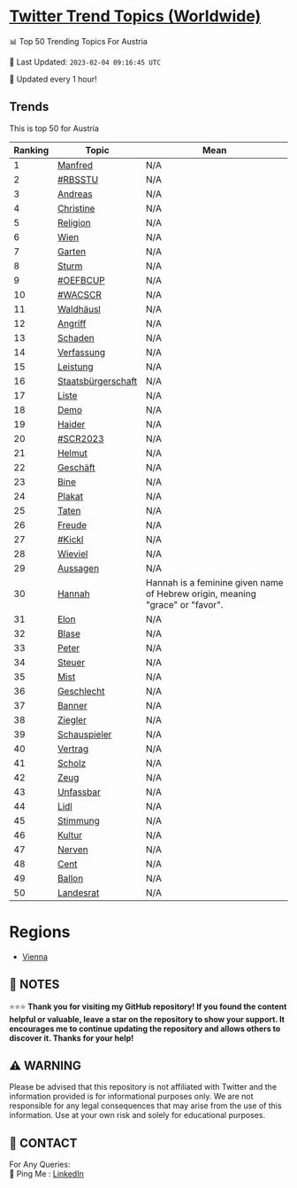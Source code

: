 [Twitter Trend Topics (Worldwide)](https://github.com/ErcinDedeoglu/Twitter-Trend-Topics)
==========


📊 Top 50 Trending Topics For Austria

📆 Last Updated: `2023-02-04 09:16:45 UTC`

🔧 Updated every 1 hour!


## Trends

This is top 50 for Austria

| Ranking | Topic | Mean |
| ------- | ------------ | ------------ |
| 1 | [Manfred](http://twitter.com/search?q=Manfred) | N/A |
| 2 | [#RBSSTU](http://twitter.com/search?q=%23RBSSTU) | N/A |
| 3 | [Andreas](http://twitter.com/search?q=Andreas) | N/A |
| 4 | [Christine](http://twitter.com/search?q=Christine) | N/A |
| 5 | [Religion](http://twitter.com/search?q=Religion) | N/A |
| 6 | [Wien](http://twitter.com/search?q=Wien) | N/A |
| 7 | [Garten](http://twitter.com/search?q=Garten) | N/A |
| 8 | [Sturm](http://twitter.com/search?q=Sturm) | N/A |
| 9 | [#OEFBCUP](http://twitter.com/search?q=%23OEFBCUP) | N/A |
| 10 | [#WACSCR](http://twitter.com/search?q=%23WACSCR) | N/A |
| 11 | [Waldhäusl](http://twitter.com/search?q=Waldh%c3%a4usl) | N/A |
| 12 | [Angriff](http://twitter.com/search?q=Angriff) | N/A |
| 13 | [Schaden](http://twitter.com/search?q=Schaden) | N/A |
| 14 | [Verfassung](http://twitter.com/search?q=Verfassung) | N/A |
| 15 | [Leistung](http://twitter.com/search?q=Leistung) | N/A |
| 16 | [Staatsbürgerschaft](http://twitter.com/search?q=Staatsb%c3%bcrgerschaft) | N/A |
| 17 | [Liste](http://twitter.com/search?q=Liste) | N/A |
| 18 | [Demo](http://twitter.com/search?q=Demo) | N/A |
| 19 | [Haider](http://twitter.com/search?q=Haider) | N/A |
| 20 | [#SCR2023](http://twitter.com/search?q=%23SCR2023) | N/A |
| 21 | [Helmut](http://twitter.com/search?q=Helmut) | N/A |
| 22 | [Geschäft](http://twitter.com/search?q=Gesch%c3%a4ft) | N/A |
| 23 | [Bine](http://twitter.com/search?q=Bine) | N/A |
| 24 | [Plakat](http://twitter.com/search?q=Plakat) | N/A |
| 25 | [Taten](http://twitter.com/search?q=Taten) | N/A |
| 26 | [Freude](http://twitter.com/search?q=Freude) | N/A |
| 27 | [#Kickl](http://twitter.com/search?q=%23Kickl) | N/A |
| 28 | [Wieviel](http://twitter.com/search?q=Wieviel) | N/A |
| 29 | [Aussagen](http://twitter.com/search?q=Aussagen) | N/A |
| 30 | [Hannah](http://twitter.com/search?q=Hannah) | Hannah is a feminine given name of Hebrew origin, meaning "grace" or "favor". |
| 31 | [Elon](http://twitter.com/search?q=Elon) | N/A |
| 32 | [Blase](http://twitter.com/search?q=Blase) | N/A |
| 33 | [Peter](http://twitter.com/search?q=Peter) | N/A |
| 34 | [Steuer](http://twitter.com/search?q=Steuer) | N/A |
| 35 | [Mist](http://twitter.com/search?q=Mist) | N/A |
| 36 | [Geschlecht](http://twitter.com/search?q=Geschlecht) | N/A |
| 37 | [Banner](http://twitter.com/search?q=Banner) | N/A |
| 38 | [Ziegler](http://twitter.com/search?q=Ziegler) | N/A |
| 39 | [Schauspieler](http://twitter.com/search?q=Schauspieler) | N/A |
| 40 | [Vertrag](http://twitter.com/search?q=Vertrag) | N/A |
| 41 | [Scholz](http://twitter.com/search?q=Scholz) | N/A |
| 42 | [Zeug](http://twitter.com/search?q=Zeug) | N/A |
| 43 | [Unfassbar](http://twitter.com/search?q=Unfassbar) | N/A |
| 44 | [Lidl](http://twitter.com/search?q=Lidl) | N/A |
| 45 | [Stimmung](http://twitter.com/search?q=Stimmung) | N/A |
| 46 | [Kultur](http://twitter.com/search?q=Kultur) | N/A |
| 47 | [Nerven](http://twitter.com/search?q=Nerven) | N/A |
| 48 | [Cent](http://twitter.com/search?q=Cent) | N/A |
| 49 | [Ballon](http://twitter.com/search?q=Ballon) | N/A |
| 50 | [Landesrat](http://twitter.com/search?q=Landesrat) | N/A |



# Regions

* [Vienna](</Austria/Vienna.md>)



## 📝 NOTES

⭐⭐⭐ **Thank you for visiting my GitHub repository! If you found the content helpful or valuable, leave a star on the repository to show your support. It encourages me to continue updating the repository and allows others to discover it. Thanks for your help!**


## ⚠️ WARNING

Please be advised that this repository is not affiliated with Twitter and the information provided is for informational purposes only. We are not responsible for any legal consequences that may arise from the use of this information. Use at your own risk and solely for educational purposes.


## 📨 CONTACT

 For Any Queries:  
            🏓 Ping Me : [LinkedIn](https://www.linkedin.com/in/ercindedeoglu/)
